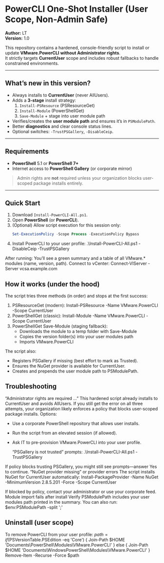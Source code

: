 # PowerCLI One-Shot Installer (User Scope, Non-Admin Safe)

**Author:** LT  
**Version:** 1.0  

This repository contains a hardened, console-friendly script to install or update **VMware.PowerCLI** **without Administrator rights**.  
It strictly targets **CurrentUser** scope and includes robust fallbacks to handle constrained environments.

---

## What’s new in this version?

- Always installs to **CurrentUser** (never AllUsers).
- Adds a **3-stage** install strategy:
  1. `Install-PSResource` (PSResourceGet)  
  2. `Install-Module` (PowerShellGet)  
  3. `Save-Module` + stage into user module path  
- Verifies/creates the **user module path** and ensures it’s in `PSModulePath`.
- Better **diagnostics** and clear console status lines.
- Optional switches: `-TrustPSGallery`, `-DisableCeip`.

---

## Requirements

- **PowerShell** 5.1 or **PowerShell 7+**  
- Internet access to **PowerShell Gallery** (or corporate mirror)

> Admin rights are **not** required unless your organization blocks user-scoped package installs entirely.

---

## Quick Start

1. Download `Install-PowerCLI-All.ps1`.
2. Open **PowerShell** (or **PowerCLI**).
3. (Optional) Allow script execution for this session only:
   ```powershell
   Set-ExecutionPolicy -Scope Process -ExecutionPolicy Bypass

4. Install PowerCLI to your user profile:
   .\Install-PowerCLI-All.ps1 -DisableCeip -TrustPSGallery

After running:
You’ll see a green summary and a table of all VMware.* modules (name, version, path).
Connect to vCenter:
Connect-VIServer -Server vcsa.example.com


## How it works (under the hood)
The script tries three methods (in order) and stops at the first success:
1. PSResourceGet (modern):
   Install-PSResource -Name VMware.PowerCLI -Scope CurrentUser
2. PowerShellGet (classic):
   Install-Module -Name VMware.PowerCLI -Scope CurrentUser
3. PowerShellGet Save-Module (staging fallback):
   * Downloads the module to a temp folder with Save-Module
   * Copies the version folder(s) into your user modules path
   * Imports VMware.PowerCLI

The script also:
* Registers PSGallery if missing (best effort to mark as Trusted).
* Ensures the NuGet provider is available for CurrentUser.
* Creates and prepends the user module path to PSModulePath.

## Troubleshooting

“Administrator rights are required …”
This hardened script already installs to CurrentUser and avoids AllUsers.
If you still get the error on all three attempts, your organization likely enforces a policy that blocks user-scoped package installs. Options:
* Use a corporate PowerShell repository that allows user installs.
* Run the script from an elevated session (if allowed).
* Ask IT to pre-provision VMware.PowerCLI into your user profile.

  “PSGallery is not trusted” prompts:
  .\Install-PowerCLI-All.ps1 -TrustPSGallery

If policy blocks trusting PSGallery, you might still see prompts—answer Yes to continue.
“NuGet provider missing” or provider errors
The script installs NuGet for CurrentUser automatically:
Install-PackageProvider -Name NuGet -MinimumVersion 2.8.5.201 -Force -Scope CurrentUser

If blocked by policy, contact your administrator or use your corporate feed.
Module import fails after install
Verify PSModulePath includes your user modules path printed in the summary.
You can also run: $env:PSModulePath -split ';'

## Uninstall (user scope)
To remove PowerCLI from your user profile:
$path = if ($PSVersionTable.PSEdition -eq 'Core') {
  Join-Path $HOME 'Documents\PowerShell\Modules\VMware.PowerCLI'
} else {
  Join-Path $HOME 'Documents\WindowsPowerShell\Modules\VMware.PowerCLI'
}
Remove-Item -Recurse -Force $path


  

